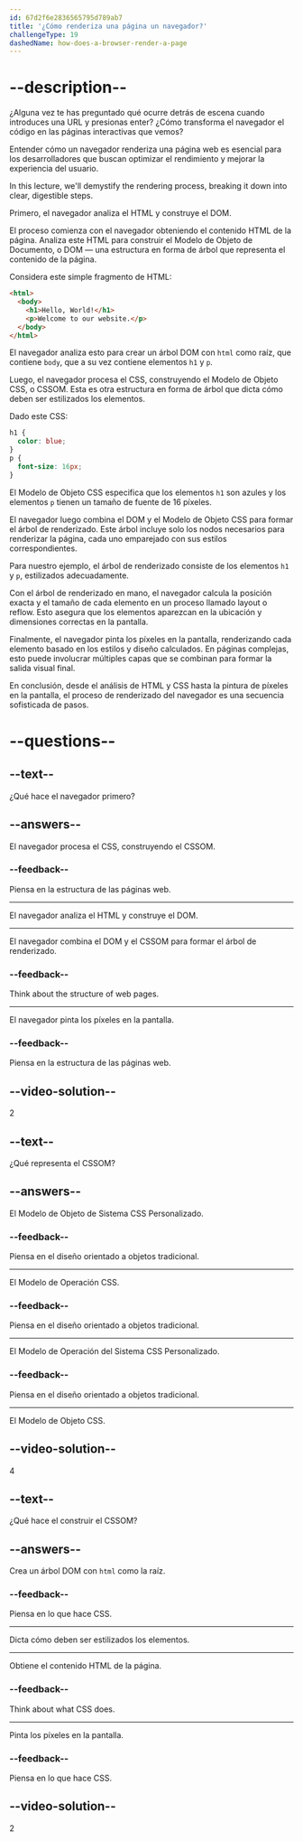 ```yaml
---
id: 67d2f6e2836565795d789ab7
title: '¿Cómo renderiza una página un navegador?'
challengeType: 19
dashedName: how-does-a-browser-render-a-page
---
```


# --description--

¿Alguna vez te has preguntado qué ocurre detrás de escena cuando introduces una URL y presionas enter? ¿Cómo transforma el navegador el código en las páginas interactivas que vemos?

Entender cómo un navegador renderiza una página web es esencial para los desarrolladores que buscan optimizar el rendimiento y mejorar la experiencia del usuario.

In this lecture, we'll demystify the rendering process, breaking it down into clear, digestible steps.

Primero, el navegador analiza el HTML y construye el DOM.

El proceso comienza con el navegador obteniendo el contenido HTML de la página. Analiza este HTML para construir el Modelo de Objeto de Documento, o DOM — una estructura en forma de árbol que representa el contenido de la página.

Considera este simple fragmento de HTML:

```html
<html>
  <body>
    <h1>Hello, World!</h1>
    <p>Welcome to our website.</p>
  </body>
</html>
```

El navegador analiza esto para crear un árbol DOM con `html` como raíz, que contiene `body`, que a su vez contiene elementos `h1` y `p`.

Luego, el navegador procesa el CSS, construyendo el Modelo de Objeto CSS, o CSSOM. Esta es otra estructura en forma de árbol que dicta cómo deben ser estilizados los elementos.

Dado este CSS:

```css
h1 {
  color: blue;
}
p {
  font-size: 16px;
}
```

El Modelo de Objeto CSS especifica que los elementos `h1` son azules y los elementos `p` tienen un tamaño de fuente de 16 píxeles.

El navegador luego combina el DOM y el Modelo de Objeto CSS para formar el árbol de renderizado. Este árbol incluye solo los nodos necesarios para renderizar la página, cada uno emparejado con sus estilos correspondientes.

Para nuestro ejemplo, el árbol de renderizado consiste de los elementos `h1` y `p`, estilizados adecuadamente.

Con el árbol de renderizado en mano, el navegador calcula la posición exacta y el tamaño de cada elemento en un proceso llamado layout o reflow. Esto asegura que los elementos aparezcan en la ubicación y dimensiones correctas en la pantalla.

Finalmente, el navegador pinta los píxeles en la pantalla, renderizando cada elemento basado en los estilos y diseño calculados. En páginas complejas, esto puede involucrar múltiples capas que se combinan para formar la salida visual final.

En conclusión, desde el análisis de HTML y CSS hasta la pintura de píxeles en la pantalla, el proceso de renderizado del navegador es una secuencia sofisticada de pasos.

# --questions--

## --text--

¿Qué hace el navegador primero?

## --answers--

El navegador procesa el CSS, construyendo el CSSOM.

### --feedback--

Piensa en la estructura de las páginas web.

---

El navegador analiza el HTML y construye el DOM.

---

El navegador combina el DOM y el CSSOM para formar el árbol de renderizado.

### --feedback--

Think about the structure of web pages.

---

El navegador pinta los píxeles en la pantalla.

### --feedback--

Piensa en la estructura de las páginas web.

## --video-solution--

2

## --text--

¿Qué representa el CSSOM?

## --answers--

El Modelo de Objeto de Sistema CSS Personalizado.

### --feedback--

Piensa en el diseño orientado a objetos tradicional.

---

El Modelo de Operación CSS.

### --feedback--

Piensa en el diseño orientado a objetos tradicional.

---

El Modelo de Operación del Sistema CSS Personalizado.

### --feedback--

Piensa en el diseño orientado a objetos tradicional.

---

El Modelo de Objeto CSS.

## --video-solution--

4

## --text--

¿Qué hace el construir el CSSOM?

## --answers--

Crea un árbol DOM con `html` como la raíz.

### --feedback--

Piensa en lo que hace CSS.

---

Dicta cómo deben ser estilizados los elementos.

---

Obtiene el contenido HTML de la página.

### --feedback--

Think about what CSS does.

---

Pinta los píxeles en la pantalla.

### --feedback--

Piensa en lo que hace CSS.

## --video-solution--

2

